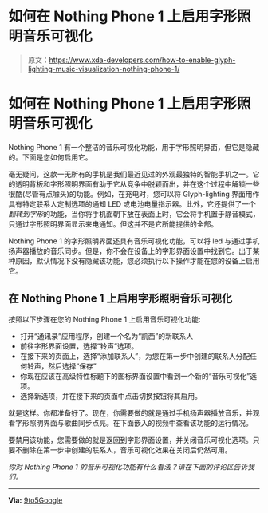 # 如何在 Nothing Phone 1 上启用字形照明音乐可视化

> 原文：<https://www.xda-developers.com/how-to-enable-glyph-lighting-music-visualization-nothing-phone-1/>

# 如何在 Nothing Phone 1 上启用字形照明音乐可视化

Nothing Phone 1 有一个整洁的音乐可视化功能，用于字形照明界面，但它是隐藏的。下面是您如何启用它。

毫无疑问，这款一无所有的手机是我们最近见过的外观最独特的智能手机之一。它的透明背板和字形照明界面有助于它从竞争中脱颖而出，并在这个过程中解锁一些很酷(尽管有点噱头)的功能。例如，在充电时，您可以将 Glyph-lighting 界面用作具有特定联系人定制选项的通知 LED 或电池电量指示器。此外，它还提供了一个*翻转到字形*的功能，当你将手机面朝下放在表面上时，它会将手机置于静音模式，只通过字形照明界面显示来电通知。但这并不是它所能提供的全部。

Nothing Phone 1 的字形照明界面还具有音乐可视化功能，可以将 led 与通过手机扬声器播放的音乐同步。但是，你不会在设备上的字形界面设置中找到它。出于某种原因，默认情况下没有隐藏该功能，您必须执行以下操作才能在您的设备上启用它。

## 在 Nothing Phone 1 上启用字形照明音乐可视化

按照以下步骤在您的 Nothing Phone 1 上启用音乐可视化功能:

*   打开“通讯录”应用程序，创建一个名为“凯西”的新联系人
*   前往字形界面设置，选择“铃声”选项。
*   在接下来的页面上，选择“添加联系人”，为您在第一步中创建的联系人分配任何铃声，然后选择“保存”
*   你现在应该在高级特性标题下的图标界面设置中看到一个新的“音乐可视化”选项。
*   选择新选项，并在接下来的页面中点击切换按钮将其启用。

就是这样。你都准备好了。现在，你需要做的就是通过手机扬声器播放音乐，并观看字形照明界面与歌曲同步点亮。在下面嵌入的视频中查看该功能的运行情况。

要禁用该功能，您需要做的就是返回到字形界面设置，并关闭音乐可视化选项。只要不删除在第一步中创建的联系人，音乐可视化效果在关闭后仍然可用。

*你对 Nothing Phone 1 的音乐可视化功能有什么看法？请在下面的评论区告诉我们。*

* * *

**Via:** [9to5Google](https://9to5google.com/2022/07/19/nothing-phone-music-visualization-mode/)